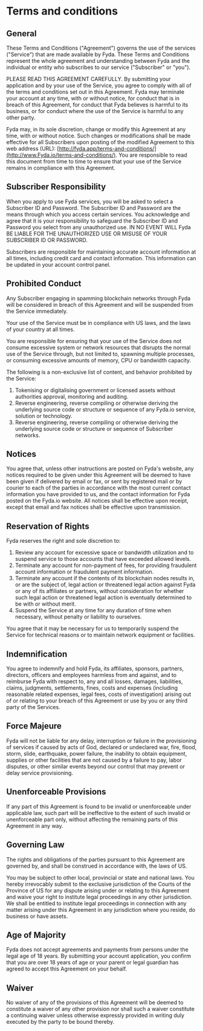 ﻿# Terms and conditions

## General

These Terms and Conditions ("Agreement") governs the use of the services ("Service") that are made available by Fyda. These Terms and Conditions represent the whole agreement and understanding between Fyda and the individual or entity who subscribes to our service ("Subscriber" or "you").

PLEASE READ THIS AGREEMENT CAREFULLY. By submitting your application and by your use of the Service, you agree to comply with all of the terms and conditions set out in this Agreement. Fyda may terminate your account at any time, with or without notice, for conduct that is in breach of this Agreement, for conduct that Fyda believes is harmful to its business, or for conduct where the use of the Service is harmful to any other party.

Fyda may, in its sole discretion, change or modify this Agreement at any time, with or without notice. Such changes or modifications shall be made effective for all Subscribers upon posting of the modified Agreement to this web address (URL): [http://fyda.app/terms-and-conditions/](http://www.Fyda.io/terms-and-conditions/). You are responsible to read this document from time to time to ensure that your use of the Service remains in compliance with this Agreement.

## Subscriber Responsibility

When you apply to use Fyda services, you will be asked to select a Subscriber ID and Password. The Subscriber ID and Password are the means through which you access certain services. You acknowledge and agree that it is your responsibility to safeguard the Subscriber ID and Password you select from any unauthorized use. IN NO EVENT WILL Fyda BE LIABLE FOR THE UNAUTHORIZED USE OR MISUSE OF YOUR SUBSCRIBER ID OR PASSWORD.

Subscribers are responsible for maintaining accurate account information at all times, including credit card and contact information. This information can be updated in your account control panel.

## Prohibited Conduct

Any Subscriber engaging in spamming blockchain networks through Fyda will be considered in breach of this Agreement and will be suspended from the Service immediately.

Your use of the Service must be in compliance with US laws, and the laws of your country at all times.

You are responsible for ensuring that your use of the Service does not consume excessive system or network resources that disrupts the normal use of the Service through, but not limited to, spawning multiple processes, or consuming excessive amounts of memory, CPU or bandwidth capacity.

The following is a non-exclusive list of content, and behavior prohibited by the Service:

1.  Tokenising or digitalising government or licensed assets without authorities approval, monitoring and auditing.
2.  Reverse engineering, reverse compiling or otherwise deriving the underlying source code or structure or sequence of any Fyda.io service, solution or technology.
3.  Reverse engineering, reverse compiling or otherwise deriving the underlying source code or structure or sequence of Subscriber networks.

## Notices

You agree that, unless other instructions are posted on Fyda's website, any notices required to be given under this Agreement will be deemed to have been given if delivered by email or fax, or sent by registered mail or by courier to each of the parties in accordance with the most current contact information you have provided to us, and the contact information for Fyda posted on the Fyda.io website. All notices shall be effective upon receipt, except that email and fax notices shall be effective upon transmission.

## Reservation of Rights

Fyda reserves the right and sole discretion to:

1.  Review any account for excessive space or bandwidth utilization and to suspend service to those accounts that have exceeded allowed levels.
2.  Terminate any account for non-payment of fees, for providing fraudulent account information or fraudulent payment information.
3.  Terminate any account if the contents of its blockchain nodes results in, or are the subject of, legal action or threatened legal action against Fyda or any of its affiliates or partners, without consideration for whether such legal action or threatened legal action is eventually determined to be with or without merit.
4.  Suspend the Service at any time for any duration of time when necessary, without penalty or liability to ourselves.

You agree that it may be necessary for us to temporarily suspend the Service for technical reasons or to maintain network equipment or facilities.

## Indemnification

You agree to indemnify and hold Fyda, its affiliates, sponsors, partners, directors, officers and employees harmless from and against, and to reimburse Fyda with respect to, any and all losses, damages, liabilities, claims, judgments, settlements, fines, costs and expenses (including reasonable related expenses, legal fees, costs of investigation) arising out of or relating to your breach of this Agreement or use by you or any third party of the Services.

## Force Majeure

Fyda will not be liable for any delay, interruption or failure in the provisioning of services if caused by acts of God, declared or undeclared war, fire, flood, storm, slide, earthquake, power failure, the inability to obtain equipment, supplies or other facilities that are not caused by a failure to pay, labor disputes, or other similar events beyond our control that may prevent or delay service provisioning.

## Unenforceable Provisions

If any part of this Agreement is found to be invalid or unenforceable under applicable law, such part will be ineffective to the extent of such invalid or unenforceable part only, without affecting the remaining parts of this Agreement in any way.

## Governing Law

The rights and obligations of the parties pursuant to this Agreement are governed by, and shall be construed in accordance with, the laws of US.

You may be subject to other local, provincial or state and national laws. You hereby irrevocably submit to the exclusive jurisdiction of the Courts of the Province of US for any dispute arising under or relating to this Agreement and waive your right to institute legal proceedings in any other jurisdiction. We shall be entitled to institute legal proceedings in connection with any matter arising under this Agreement in any jurisdiction where you reside, do business or have assets.

## Age of Majority

Fyda does not accept agreements and payments from persons under the legal age of 18 years. By submitting your account application, you confirm that you are over 18 years of age or your parent or legal guardian has agreed to accept this Agreement on your behalf.

## Waiver

No waiver of any of the provisions of this Agreement will be deemed to constitute a waiver of any other provision nor shall such a waiver constitute a continuing waiver unless otherwise expressly provided in writing duly executed by the party to be bound thereby.
